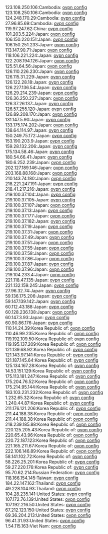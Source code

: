 123.108.250.106:Cambodia: [ovpn config](vpn/123_108_250_106.ovpn)  
123.108.250.106:Cambodia: [ovpn config](vpn/123_108_250_106.ovpn)  
124.248.170.29:Cambodia: [ovpn config](vpn/124_248_170_29.ovpn)  
27.96.85.69:Cambodia: [ovpn config](vpn/27_96_85_69.ovpn)  
119.97.247.62:China: [ovpn config](vpn/119_97_247_62.ovpn)  
101.203.5.224:Japan: [ovpn config](vpn/101_203_5_224.ovpn)  
106.150.220.151:Japan: [ovpn config](vpn/106_150_220_151.ovpn)  
106.150.251.233:Japan: [ovpn config](vpn/106_150_251_233.ovpn)  
113.147.90.71:Japan: [ovpn config](vpn/113_147_90_71.ovpn)  
118.106.221.224:Japan: [ovpn config](vpn/118_106_221_224.ovpn)  
122.208.194.126:Japan: [ovpn config](vpn/122_208_194_126.ovpn)  
125.51.64.56:Japan: [ovpn config](vpn/125_51_64_56.ovpn)  
126.110.226.230:Japan: [ovpn config](vpn/126_110_226_230.ovpn)  
126.115.31.229:Japan: [ovpn config](vpn/126_115_31_229.ovpn)  
126.122.28.18:Japan: [ovpn config](vpn/126_122_28_18.ovpn)  
126.227.136.54:Japan: [ovpn config](vpn/126_227_136_54.ovpn)  
126.29.214.239:Japan: [ovpn config](vpn/126_29_214_239.ovpn)  
126.36.250.227:Japan: [ovpn config](vpn/126_36_250_227.ovpn)  
126.37.26.137:Japan: [ovpn config](vpn/126_37_26_137.ovpn)  
126.57.255.120:Japan: [ovpn config](vpn/126_57_255_120.ovpn)  
126.89.208.170:Japan: [ovpn config](vpn/126_89_208_170.ovpn)  
131.147.5.90:Japan: [ovpn config](vpn/131_147_5_90.ovpn)  
133.175.174.202:Japan: [ovpn config](vpn/133_175_174_202.ovpn)  
138.64.114.97:Japan: [ovpn config](vpn/138_64_114_97.ovpn)  
150.249.75.172:Japan: [ovpn config](vpn/150_249_75_172.ovpn)  
153.190.203.9:Japan: [ovpn config](vpn/153_190_203_9.ovpn)  
159.28.132.206:Japan: [ovpn config](vpn/159_28_132_206.ovpn)  
175.134.58.46:Japan: [ovpn config](vpn/175_134_58_46.ovpn)  
180.54.66.41:Japan: [ovpn config](vpn/180_54_66_41.ovpn)  
180.6.252.239:Japan: [ovpn config](vpn/180_6_252_239.ovpn)  
202.127.189.146:Japan: [ovpn config](vpn/202_127_189_146.ovpn)  
203.168.88.168:Japan: [ovpn config](vpn/203_168_88_168.ovpn)  
210.143.74.180:Japan: [ovpn config](vpn/210_143_74_180.ovpn)  
218.221.247.191:Japan: [ovpn config](vpn/218_221_247_191.ovpn)  
218.41.217.216:Japan: [ovpn config](vpn/218_41_217_216.ovpn)  
219.100.37.104:Japan: [ovpn config](vpn/219_100_37_104.ovpn)  
219.100.37.105:Japan: [ovpn config](vpn/219_100_37_105.ovpn)  
219.100.37.107:Japan: [ovpn config](vpn/219_100_37_107.ovpn)  
219.100.37.13:Japan: [ovpn config](vpn/219_100_37_13.ovpn)  
219.100.37.177:Japan: [ovpn config](vpn/219_100_37_177.ovpn)  
219.100.37.182:Japan: [ovpn config](vpn/219_100_37_182.ovpn)  
219.100.37.19:Japan: [ovpn config](vpn/219_100_37_19.ovpn)  
219.100.37.31:Japan: [ovpn config](vpn/219_100_37_31.ovpn)  
219.100.37.49:Japan: [ovpn config](vpn/219_100_37_49.ovpn)  
219.100.37.51:Japan: [ovpn config](vpn/219_100_37_51.ovpn)  
219.100.37.55:Japan: [ovpn config](vpn/219_100_37_55.ovpn)  
219.100.37.58:Japan: [ovpn config](vpn/219_100_37_58.ovpn)  
219.100.37.86:Japan: [ovpn config](vpn/219_100_37_86.ovpn)  
219.100.37.87:Japan: [ovpn config](vpn/219_100_37_87.ovpn)  
219.100.37.96:Japan: [ovpn config](vpn/219_100_37_96.ovpn)  
219.104.233.4:Japan: [ovpn config](vpn/219_104_233_4.ovpn)  
221.118.47.135:Japan: [ovpn config](vpn/221_118_47_135.ovpn)  
221.132.159.245:Japan: [ovpn config](vpn/221_132_159_245.ovpn)  
27.96.32.74:Japan: [ovpn config](vpn/27_96_32_74.ovpn)  
59.136.175.206:Japan: [ovpn config](vpn/59_136_175_206.ovpn)  
59.147.139.142:Japan: [ovpn config](vpn/59_147_139_142.ovpn)  
60.112.43.188:Japan: [ovpn config](vpn/60_112_43_188.ovpn)  
60.128.236.138:Japan: [ovpn config](vpn/60_128_236_138.ovpn)  
60.147.3.93:Japan: [ovpn config](vpn/60_147_3_93.ovpn)  
60.90.86.176:Japan: [ovpn config](vpn/60_90_86_176.ovpn)  
110.14.24.39:Korea Republic of: [ovpn config](vpn/110_14_24_39.ovpn)  
110.46.99.235:Korea Republic of: [ovpn config](vpn/110_46_99_235.ovpn)  
119.192.109.50:Korea Republic of: [ovpn config](vpn/119_192_109_50.ovpn)  
119.195.137.209:Korea Republic of: [ovpn config](vpn/119_195_137_209.ovpn)  
121.139.68.92:Korea Republic of: [ovpn config](vpn/121_139_68_92.ovpn)  
121.143.97.141:Korea Republic of: [ovpn config](vpn/121_143_97_141.ovpn)  
121.187.145.64:Korea Republic of: [ovpn config](vpn/121_187_145_64.ovpn)  
125.134.167.28:Korea Republic of: [ovpn config](vpn/125_134_167_28.ovpn)  
14.53.151.129:Korea Republic of: [ovpn config](vpn/14_53_151_129.ovpn)  
175.113.181.247:Korea Republic of: [ovpn config](vpn/175_113_181_247.ovpn)  
175.204.76.52:Korea Republic of: [ovpn config](vpn/175_204_76_52.ovpn)  
175.214.95.144:Korea Republic of: [ovpn config](vpn/175_214_95_144.ovpn)  
183.103.231.232:Korea Republic of: [ovpn config](vpn/183_103_231_232.ovpn)  
1.232.65.32:Korea Republic of: [ovpn config](vpn/1_232_65_32.ovpn)  
1.240.44.87:Korea Republic of: [ovpn config](vpn/1_240_44_87.ovpn)  
211.176.121.206:Korea Republic of: [ovpn config](vpn/211_176_121_206.ovpn)  
211.44.188.38:Korea Republic of: [ovpn config](vpn/211_44_188_38.ovpn)  
211.44.188.38:Korea Republic of: [ovpn config](vpn/211_44_188_38.ovpn)  
218.239.185.88:Korea Republic of: [ovpn config](vpn/218_239_185_88.ovpn)  
220.125.205.43:Korea Republic of: [ovpn config](vpn/220_125_205_43.ovpn)  
220.65.43.96:Korea Republic of: [ovpn config](vpn/220_65_43_96.ovpn)  
220.72.187.123:Korea Republic of: [ovpn config](vpn/220_72_187_123.ovpn)  
221.165.211.67:Korea Republic of: [ovpn config](vpn/221_165_211_67.ovpn)  
222.106.146.89:Korea Republic of: [ovpn config](vpn/222_106_146_89.ovpn)  
58.141.102.72:Korea Republic of: [ovpn config](vpn/58_141_102_72.ovpn)  
58.226.25.201:Korea Republic of: [ovpn config](vpn/58_226_25_201.ovpn)  
59.27.220.176:Korea Republic of: [ovpn config](vpn/59_27_220_176.ovpn)  
95.70.62.214:Russian Federation: [ovpn config](vpn/95_70_62_214.ovpn)  
118.166.154.145:Taiwan: [ovpn config](vpn/118_166_154_145.ovpn)  
184.22.147.162:Thailand: [ovpn config](vpn/184_22_147_162.ovpn)  
49.228.104.93:Thailand: [ovpn config](vpn/49_228_104_93.ovpn)  
104.28.235.141:United States: [ovpn config](vpn/104_28_235_141.ovpn)  
107.172.76.139:United States: [ovpn config](vpn/107_172_76_139.ovpn)  
107.192.216.50:United States: [ovpn config](vpn/107_192_216_50.ovpn)  
67.212.123.150:United States: [ovpn config](vpn/67_212_123_150.ovpn)  
69.36.204.213:United States: [ovpn config](vpn/69_36_204_213.ovpn)  
96.41.31.93:United States: [ovpn config](vpn/96_41_31_93.ovpn)  
1.54.115.163:Viet Nam: [ovpn config](vpn/1_54_115_163.ovpn)  
